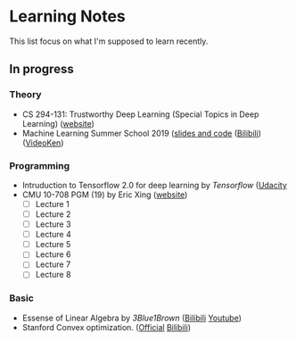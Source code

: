 # Learning Notes
This list focus on what I'm supposed to learn recently. 
## In progress
### Theory
* CS 294-131: Trustworthy Deep Learning (Special Topics in Deep Learning) ([website](https://berkeley-deep-learning.github.io/cs294-131-s19/))
* Machine Learning Summer School 2019 ([slides and code](https://github.com/mlss-2019) ([Bilibili](https://www.bilibili.com/video/av63474628)) ([VideoKen](http://t.cn/AiHhBEZM))
### Programming
* Intruduction to Tensorflow 2.0 for deep learning by *Tensorflow* ([Udacity](https://cn.udacity.com/course/intro-to-tensorflow-for-deep-learning--ud187)
* CMU 10-708 PGM (19) by Eric Xing ([website](https://sailinglab.github.io/pgm-spring-2019/))
  * [ ] Lecture 1
  * [ ] Lecture 2
  * [ ] Lecture 3
  * [ ] Lecture 4
  * [ ] Lecture 5
  * [ ] Lecture 6
  * [ ] Lecture 7
  * [ ] Lecture 8
### Basic
* Essense of Linear Algebra by *3Blue1Brown* ([Bilibili](https://www.bilibili.com/video/av5987715) [Youtube](https://www.youtube.com/watch?v=fNk_zzaMoSs))
* Stanford Convex optimization. ([Official](https://lagunita.stanford.edu/courses/Engineering/CVX101/Winter2014/about
) [Bilibili](https://www.bilibili.com/video/av32517559))
